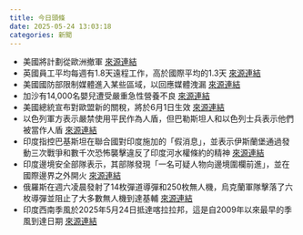 ```yaml
---
title: 今日頭條
date: 2025-05-24 13:03:18
categories: 新聞            
---
```

- 美國將計劃從歐洲撤軍 [來源連結](https://www.theguardian.com/world/2025/may/24/trump-russia-sanctions-europe-ukraine)
- 英國員工平均每週有1.8天遠程工作，高於國際平均的1.3天 [來源連結](https://www.theguardian.com/business/2025/may/24/uk-work-from-home-british-staff-global-study)
- 美國國防部限制媒體進入某些區域，以回應媒體洩漏 [來源連結](https://www.theguardian.com/us-news/2025/may/23/hegseth-press-access-pentagon-leaks)
- 加沙有14,000名嬰兒遭受嚴重急性營養不良 [來源連結](https://www.theguardian.com/commentisfree/2025/may/24/gaza-children-bombed-starved-watch-society)
- 美國總統宣布對歐盟新的關稅，將於6月1日生效 [來源連結](https://www.theguardian.com/us-news/2025/may/24/trade-deal-us-respect-not-threats-says-eu-commissioner-maros-sefcovic-trump-tariff)
- 以色列軍方表示嚴禁使用平民作為人盾，但巴勒斯坦人和以色列士兵表示他們被當作人盾 [來源連結](https://www.theguardian.com/world/live/2025/may/24/israel-gaza-war-middle-east-latest-news-updates-netanyahu-hamas)
- 印度指控巴基斯坦在聯合國對印度施加的「假消息」，並表示伊斯蘭堡通過發動三次戰爭和數千次恐怖襲擊違反了印度河水權條約的精神 [來源連結](https://www.thehindu.com/news/national/pakistan-violated-spirit-of-indus-waters-treaty-by-inflicting-three-wars-thousands-of-terror-attacks-india-tells-un/article69613260.ece)
- 印度邊境安全部隊表示，其部隊發現「一名可疑人物向邊境圍欄前進」，並在國際邊界之外開火 [來源連結](https://www.theguardian.com/world/2025/may/24/india-border-security-force-troops-shoot-pakistani-man-frontier-border-gujarat)
- 俄羅斯在週六凌晨發射了14枚彈道導彈和250枚無人機，烏克蘭軍隊擊落了六枚導彈並阻止了大多數無人機到達基輔 [來源連結](https://www.theguardian.com/world/2025/may/24/russia-drone-attack-kyiv-ukraine-war)
- 印度西南季風於2025年5月24日抵達喀拉拉邦，這是自2009年以來最早的季風到達日期 [來源連結](https://www.thehindu.com/news/national/rains-live-southwest-monsoon-kerala-imd-weather-may-24-2025/article69613408.ece)



